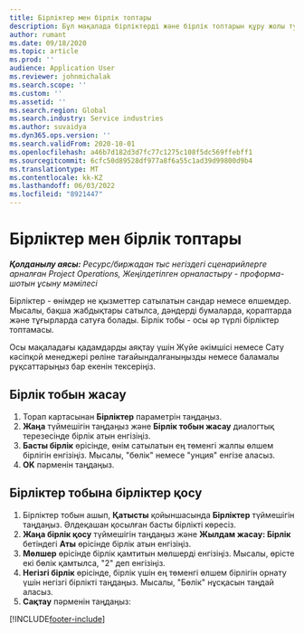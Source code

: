 ```yaml
---
title: Бірліктер мен бірлік топтары
description: Бұл мақалада бірліктерді және бірлік топтарын құру жолы туралы ақпарат берілген Dynamics 365 Project Operations.
author: rumant
ms.date: 09/18/2020
ms.topic: article
ms.prod: ''
audience: Application User
ms.reviewer: johnmichalak
ms.search.scope: ''
ms.custom: ''
ms.assetid: ''
ms.search.region: Global
ms.search.industry: Service industries
ms.author: suvaidya
ms.dyn365.ops.version: ''
ms.search.validFrom: 2020-10-01
ms.openlocfilehash: a46b7d182d3d7fc77c1275c108f5dc569ffebff1
ms.sourcegitcommit: 6cfc50d89528df977a8f6a55c1ad39d99800d9b4
ms.translationtype: MT
ms.contentlocale: kk-KZ
ms.lasthandoff: 06/03/2022
ms.locfileid: "8921447"
---
```

# <a name="units-and-unit-groups"></a>Бірліктер мен бірлік топтары

_**Қолданылу аясы:** Ресурс/биржадан тыс негіздегі сценарийлерге арналған Project Operations, Жеңілдетілген орналастыру - проформа-шотын ұсыну мәмілесі_

Бірліктер - өнімдер не қызметтер сатылатын сандар немесе өлшемдер. Мысалы, бақша жабдықтары сатылса, дәндерді бумаларда, қораптарда және тұғырларда сатуға болады. Бірлік тобы - осы әр түрлі бірліктер топтамасы.

Осы мақаладағы қадамдарды аяқтау үшін Жүйе әкімшісі немесе Сату кәсіпқой менеджері рөліне тағайындалғаныңызды немесе баламалы рұқсаттарыңыз бар екенін тексеріңіз.

## <a name="create-a-unit-group"></a>Бірлік тобын жасау

1. Торап картасынан **Бірліктер** параметрін таңдаңыз.
2. **Жаңа** түймешігін таңдаңыз және **Бірлік тобын жасау** диалогтық терезесінде бірлік атын енгізіңіз.
3. **Басты бірлік** өрісінде, өнім сатылатын ең төменгі жалпы өлшем бірлігін енгізіңіз. Мысалы, "бөлік" немесе "унция" енгізе аласыз.
4. **OK** пәрменін таңдаңыз.

## <a name="add-units-to-a-unit-group"></a>Бірліктер тобына бірліктер қосу

1. Бірліктер тобын ашып, **Қатысты** қойыншасында **Бірліктер** түймешігін таңдаңыз. Әлдеқашан қосылған басты бірлікті көресіз.
2. **Жаңа бірлік қосу** түймешігін таңдаңыз және **Жылдам жасау: Бірлік** бетіндегі **Аты** өрісінде бірлік атын енгізіңіз.
3. **Мөлшер** өрісінде бірлік қамтитын мөлшерді енгізіңіз. Мысалы, өрісте екі бөлік қамтылса, "2" деп енгізіңіз. 
4. **Негізгі бірлік** өрісінде, бірлік үшін ең төменгі өлшем бірлігін орнату үшін негізгі бірлікті таңдаңыз. Мысалы, "Бөлік" нұсқасын таңдай аласыз.
5. **Сақтау** пәрменін таңдаңыз:


[!INCLUDE[footer-include](../includes/footer-banner.md)]
